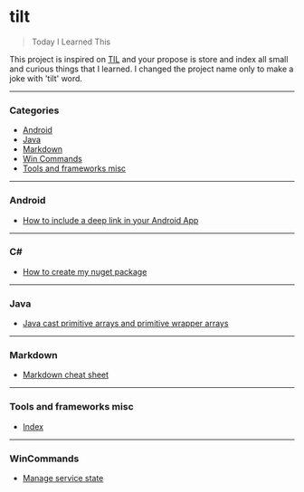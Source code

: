 # tilt

> Today I Learned This

This project is inspired on [TIL](https://github.com/jbranchaud/til) and your propose is store and index all small and curious things that I learned.
I changed the project name only to make a joke with 'tilt' word.

---

### Categories

* [Android](#android)
* [Java](#java)
* [Markdown](#markdown)
* [Win Commands](#wincommands)
* [Tools and frameworks misc](#toolsandframeworksmisc)

---

### Android

- [How to include a deep link in your Android App](/android/how-to-include-deep-link.md)

---

### C#

- [How to create my nuget package](/c#/create-a-nuget-package.md)

---


### Java

- [Java cast primitive arrays and primitive wrapper arrays](/java/array-utils-to-cast-array.md)

---

### Markdown

- [Markdown cheat sheet](/markdown/markdown-cheat-sheet.md)

---

### Tools and frameworks misc

- [Index](/tools_and_frameworks/index.md)

---

### WinCommands

- [Manage service state](/wincommands/manage-service-state.md)
